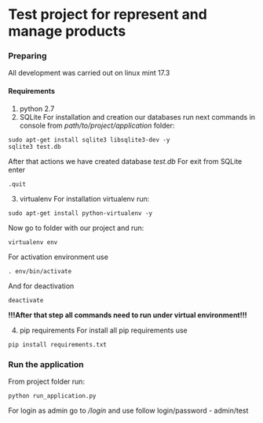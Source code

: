 # Test project for represent and manage products

### Preparing
All development was carried out on linux mint 17.3

#### Requirements
1) python 2.7
2) SQLite
For installation and creation our databases run next commands in console from _path/to/project/application_ folder:
```
sudo apt-get install sqlite3 libsqlite3-dev -y
sqlite3 test.db
```
After that actions we have created database _test.db_
For exit from SQLite enter 
```
.quit
```
3) virtualenv
For installation virtualenv run:
```
sudo apt-get install python-virtualenv -y
```
Now go to folder with our project and run:
```
virtualenv env
```
For activation environment use 
```
. env/bin/activate
```
And for deactivation
```
deactivate
```
**!!!After that step all commands need to run under virtual environment!!!**

4) pip requirements
For install all pip requirements use
```
pip install requirements.txt
```

### Run the application
From project folder run:
```
python run_application.py
```

For login as admin go to _/login_ and use follow login/password - admin/test
